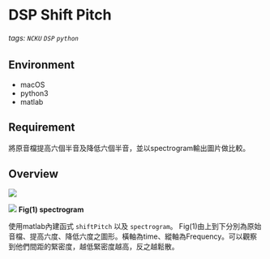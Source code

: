# DSP Shift Pitch
###### tags: `NCKU` `DSP` `python`


## Environment
* macOS
* python3 
* matlab

## Requirement
將原音檔提高六個半音及降低六個半音，並以spectrogram輸出圖片做比較。


## Overview

![](https://i.imgur.com/IZFIuJA.png)


![](https://i.imgur.com/1yXidJZ.png)
**Fig(1) spectrogram**


使用matlab內建函式 `shiftPitch` 以及 `spectrogram`。
Fig(1)由上到下分別為原始音檔、提高六度、降低六度之圖形。橫軸為time、縱軸為Frequency。可以觀察到他們間距的緊密度，越低緊密度越高，反之越鬆散。
